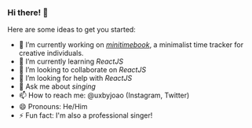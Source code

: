 ### Hi there! 👋

Here are some ideas to get you started:

- 🔭 I’m currently working on *[minitimebook](https://github.com/uxbyjoao/mini-timebook)*, a minimalist time tracker for creative individuals.
- 🌱 I’m currently learning *ReactJS*
- 👯 I’m looking to collaborate on *ReactJS*
- 🤔 I’m looking for help with *ReactJS*
- 💬 Ask me about *singing*
- 📫 How to reach me: @uxbyjoao (Instagram, Twitter)
- 😄 Pronouns: He/Him
- ⚡ Fun fact: I'm also a professional singer!
